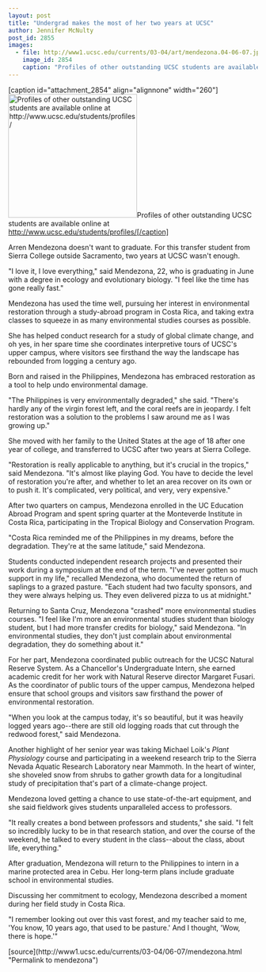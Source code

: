 ```yaml
---
layout: post
title: "Undergrad makes the most of her two years at UCSC"
author: Jennifer McNulty
post_id: 2855
images:
  - file: http://www1.ucsc.edu/currents/03-04/art/mendezona.04-06-07.jpg
    image_id: 2854
    caption: "Profiles of other outstanding UCSC students are available online at http://www.ucsc.edu/students/profiles/"
---
```


[caption id="attachment_2854" align="alignnone" width="260"]<a href="http://localhost/mysite/wp-content/uploads/2004/06/mendezona.04-06-07.jpg"><img class="size-full wp-image-2854" src="http://localhost/mysite/wp-content/uploads/2004/06/mendezona.04-06-07.jpg" alt="Profiles of other outstanding UCSC students are available online at http://www.ucsc.edu/students/profiles/" width="260" height="249" /></a>Profiles of other outstanding UCSC students are available online at http://www.ucsc.edu/students/profiles/[/caption]
<p>
  Arren Mendezona doesn't want to graduate. For this transfer student from Sierra College outside Sacramento, two years at UCSC wasn't enough.
</p>
<p>
  "I love it, I love everything," said Mendezona, 22, who is graduating in June with a degree in ecology and evolutionary biology. "I feel like the time has gone really fast."<br>
</p>
<p>
  Mendezona has used the time well, pursuing her interest in environmental restoration through a study-abroad program in Costa Rica, and taking extra classes to squeeze in as many environmental studies courses as possible.
</p>
<p>
  She has helped conduct research for a study of global climate change, and oh yes, in her spare time she coordinates interpretive tours of UCSC's upper campus, where visitors see firsthand the way the landscape has rebounded from logging a century ago.<br>
</p>
<p>
  Born and raised in the Philippines, Mendezona has embraced restoration as a tool to help undo environmental damage.<br>
</p>
<p>
  "The Philippines is very environmentally degraded," she said. "There's hardly any of the virgin forest left, and the coral reefs are in jeopardy. I felt restoration was a solution to the problems I saw around me as I was growing up."<br>
</p>
<p>
  She moved with her family to the United States at the age of 18 after one year of college, and transferred to UCSC after two years at Sierra College.<br>
</p>
<p>
  "Restoration is really applicable to anything, but it's crucial in the tropics," said Mendezona. "It's almost like playing God. You have to decide the level of restoration you're after, and whether to let an area recover on its own or to push it. It's complicated, very political, and very, very expensive."<br>
</p>
<p>
  After two quarters on campus, Mendezona enrolled in the UC Education Abroad Program and spent spring quarter at the Monteverde Institute in Costa Rica, participating in the Tropical Biology and Conservation Program.<br>
</p>
<p>
  "Costa Rica reminded me of the Philippines in my dreams, before the degradation. They're at the same latitude," said Mendezona.<br>
</p>
<p>
  Students conducted independent research projects and presented their work during a symposium at the end of the term. "I've never gotten so much support in my life," recalled Mendezona, who documented the return of saplings to a grazed pasture. "Each student had two faculty sponsors, and they were always helping us. They even delivered pizza to us at midnight."<br>
</p>
<p>
  Returning to Santa Cruz, Mendezona "crashed" more environmental studies courses. "I feel like I'm more an environmental studies student than biology student, but I had more transfer credits for biology," said Mendezona. "In environmental studies, they don't just complain about environmental degradation, they do something about it."<br>
</p>
<p>
  For her part, Mendezona coordinated public outreach for the UCSC Natural Reserve System. As a Chancellor's Undergraduate Intern, she earned academic credit for her work with Natural Reserve director Margaret Fusari. As the coordinator of public tours of the upper campus, Mendezona helped ensure that school groups and visitors saw firsthand the power of environmental restoration.<br>
</p>
<p>
  "When you look at the campus today, it's so beautiful, but it was heavily logged years ago--there are still old logging roads that cut through the redwood forest," said Mendezona.<br>
</p>
<p>
  Another highlight of her senior year was taking Michael Loik's <i>Plant Physiology</i> course and participating in a weekend research trip to the Sierra Nevada Aquatic Research Laboratory near Mammoth. In the heart of winter, she shoveled snow from shrubs to gather growth data for a longitudinal study of precipitation that's part of a climate-change project.<br>
</p>
<p>
  Mendezona loved getting a chance to use state-of-the-art equipment, and she said fieldwork gives students unparalleled access to professors.<br>
</p>
<p>
  "It really creates a bond between professors and students," she said. "I felt so incredibly lucky to be in that research station, and over the course of the weekend, he talked to every student in the class--about the class, about life, everything."<br>
</p>
<p>
  After graduation, Mendezona will return to the Philippines to intern in a marine protected area in Cebu. Her long-term plans include graduate school in environmental studies.<br>
</p>
<p>
  Discussing her commitment to ecology, Mendezona described a moment during her field study in Costa Rica.<br>
</p>
<p>
  "I remember looking out over this vast forest, and my teacher said to me, 'You know, 10 years ago, that used to be pasture.' And I thought, 'Wow, there is hope.'"<br>
</p>
[source](http://www1.ucsc.edu/currents/03-04/06-07/mendezona.html "Permalink to mendezona")

